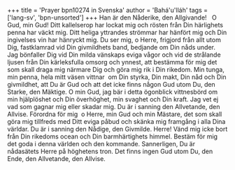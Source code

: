 +++
title = 'Prayer bpn10274 in Svenska'
author = 'Bahá'u'lláh'
tags = ['lang-sv', 'bpn-unsorted']
+++
Han är den Nåderike, den Allgivande!       	 
O Gud, min Gud! Ditt kallelserop har lockat mig och rösten från Din härlighets penna har väckt mig. Ditt heliga yttrandes strömmar har hänfört mig och Din ingivelses vin har hänryckt mig. Du ser mig, o Herre, frigjord från allt utom Dig, fastklamrad vid Din givmildhets band, bedjande om Din nåds under. Jag bönfaller Dig vid Din milda vänskaps eviga vågor och vid de strålande ljusen från Din kärleksfulla omsorg och ynnest, att bestämma för mig det som skall draga mig närmare Dig och göra mig rik i Din rikedom. Min tunga, min penna, hela mitt väsen vittnar  om Din styrka, Din makt, Din nåd och Din givmildhet, att Du är Gud och att det icke finns någon Gud utom Du, den Starke, den Mäktige.
O min Gud, jag bär i detta ögonblick vittnesbörd om min hjälplöshet och Din överhöghet, min svaghet och Din kraft. Jag vet ej vad som gagnar mig eller skadar mig. Du är i sanning den Allvetande, den Allvise. Förordna för mig  o Herre, min Gud och min Mästare, det som skall göra mig tillfreds med Ditt eviga påbud och skänka mig framgång i alla Dina världar. Du är i sanning den Nådige, den Givmilde.
Herre! Vänd mig icke bort från Din rikedoms ocean och Din barmhärtighets himmel. Bestäm för mig det goda i denna världen och den kommande. Sannerligen, Du är nådasätets Herre på höghetens tron. Det finns ingen Gud utom Du, den Ende, den Allvetande, den Allvise.
